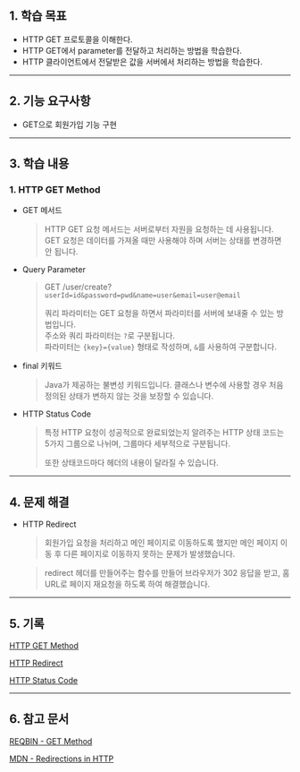 ## 1. 학습 목표

- HTTP GET 프로토콜을 이해한다.
- HTTP GET에서 parameter를 전달하고 처리하는 방법을 학습한다.
- HTTP 클라이언트에서 전달받은 값을 서버에서 처리하는 방법을 학습한다.

---

## 2. 기능 요구사항

- GET으로 회원가입 기능 구현

---

## 3. 학습 내용

### 1. HTTP GET Method

- GET 메서드
  > HTTP GET 요청 메서드는 서버로부터 자원을 요청하는 데 사용됩니다.
  > <br>GET 요청은 데이터를 가져올 때만 사용해야 하며 서버는 상태를 변경하면 안 됩니다.

- Query Parameter
  > GET /user/create?`userId=id&password=pwd&name=user&email=user@email`
  >
  > 쿼리 파라미터는 GET 요청을 하면서 파라미터를 서버에 보내줄 수 있는 방법입니다.
  > <br>주소와 쿼리 파라미터는 `?`로 구분됩니다.
  > <br>파라미터는 `{key}={value}` 형태로 작성하며, `&`를 사용하여 구분합니다.

- final 키워드
  > Java가 제공하는 불변성 키워드입니다.
  > 클래스나 변수에 사용할 경우 처음 정의된 상태가 변하지 않는 것을 보장할 수 있습니다.

- HTTP Status Code
  > 특정 HTTP 요청이 성공적으로 완료되었는지 알려주는 HTTP 상태 코드는 5가지 그룹으로 나뉘며, 그룹마다 세부적으로 구분됩니다.
  > 
  > 또한 상태코드마다 헤더의 내용이 달라질 수 있습니다.
  >

---

## 4. 문제 해결

- HTTP Redirect
  > 회원가입 요청을 처리하고 메인 페이지로 이동하도록 했지만
  > 메인 페이지 이동 후 다른 페이지로 이동하지 못하는 문제가 발생했습니다.

  > redirect 헤더를 만들어주는 함수를 만들어 브라우저가 302 응답을 받고,
  > 홈 URL로 페이지 재요청을 하도록 하여 해결했습니다.

---

## 5. 기록

[HTTP GET Method](http/get-method.md)

[HTTP Redirect](http/redirect.md)

[HTTP Status Code](http/status-code.md)

---

## 6. 참고 문서

[REQBIN - GET Method](https://reqbin.com/Article/HttpGet)

[MDN - Redirections in HTTP](https://developer.mozilla.org/en-US/docs/Web/HTTP/Redirections)
